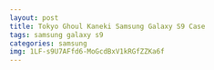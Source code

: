 ```yaml
---
layout: post
title: Tokyo Ghoul Kaneki Samsung Galaxy S9 Case
tags: samsung galaxy s9
categories: samsung
img: 1LF-s9U7AFfd6-MoGcdBxV1kRGfZZKa6f
---
```


